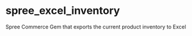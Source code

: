 spree_excel_inventory
=====================

Spree Commerce Gem that exports the current product inventory to Excel